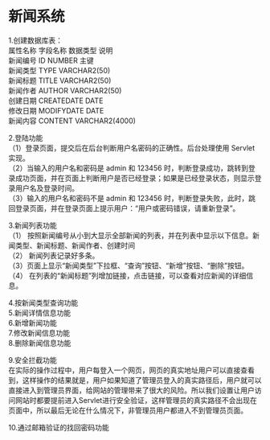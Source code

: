 # 新闻系统

1.创建数据库表：  
属性名称 字段名称 数据类型 说明   
新闻编号 ID NUMBER 主键   
新闻类型 TYPE VARCHAR2(50)   
新闻标题 TITLE VARCHAR2(50)   
新闻作者 AUTHOR VARCHAR2(50)   
创建日期 CREATEDATE DATE   
修改日期 MODIFYDATE DATE   
新闻内容 CONTENT VARCHAR2(4000)  

2.登陆功能  
（1）登录页面，提交后在后台判断用户名密码的正确性。后台处理使用 Servlet 实现。   
（2）当输入的用户名和密码是 admin 和 123456 时，判断登录成功，跳转到登录成功页面，并在页面上判断用户是否已经登录；如果是已经登录状态，则显示登录用户名及登录时间。   
（3）输入的用户名和密码不是 admin 和 123456 时，判断登录失败，此时，跳回登录页面，并在登录页面上提示用户：“用户或密码错误，请重新登录”。  

3.新闻列表功能   
（1） 按照新闻编号从小到大显示全部新闻的列表，并在列表中显示以下信息。新闻类型、新闻标题、新闻作者、创建时间   
（2） 新闻列表记录好多条。   
（3）页面上显示“新闻类型”下拉框、“查询”按钮、“新增”按钮、“删除”按钮。   
（4） 在列表的“新闻标题”列增加链接，点击链接，可以查看对应新闻的详细信息。  

4.按新闻类型查询功能  
5.新闻详情信息功能  
6.新增新闻功能  
7.修改新闻信息功能  
8.删除新闻信息功能  

9.安全拦截功能  
  在实际的操作过程中，用户每登入一个网页，网页的真实地址用户可以直接查看到，这样操作的结果就是，用户如果知道了管理员登入的真实路径后，用户就可以直接进入到管理员界面，给网站的管理带来了很大的风险。所以我们设置让用户访问网站时都要提前进入Servlet进行安全验证，这样管理员的真实路径不会出现在页面中，所以最后无论在什么情况下，非管理员用户都进入不到管理员页面。

10.通过邮箱验证的找回密码功能
